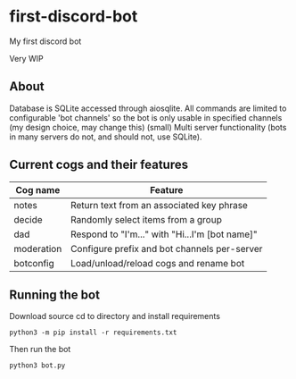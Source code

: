 # first-discord-bot
My first discord bot

Very WIP

## About
Database is SQLite accessed through aiosqlite.
All commands are limited to configurable 'bot channels' so the bot is only usable in specified channels (my design choice, may change this)
(small) Multi server functionality (bots in many servers do not, and should not, use SQLite).

## Current cogs and their features

| Cog name | Feature |
|--|--|
| notes | Return text from an associated key phrase |
| decide | Randomly select items from a group |
| dad | Respond to "I'm..." with "Hi...I'm [bot name]"
| moderation | Configure prefix and bot channels per-server
| botconfig | Load/unload/reload cogs and rename bot

## Running the bot
Download source cd to directory and install requirements

    python3 -m pip install -r requirements.txt
Then run the bot

    python3 bot.py
